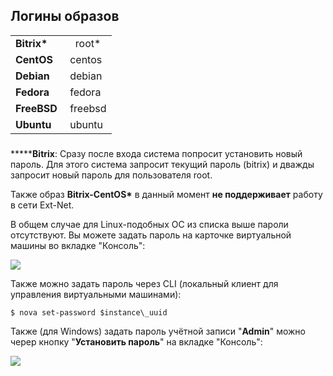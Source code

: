 Логины образов
--------------

<table border="0" cellpadding="5" cellspacing="3"><tbody><tr><td><strong>Bitrix*</strong></td><td>&nbsp; &nbsp;root*</td></tr><tr><td><strong>CentOS</strong></td><td>&nbsp;centos</td></tr><tr><td><strong>Debian</strong></td><td>&nbsp;debian</td></tr><tr><td><strong>Fedora</strong></td><td>&nbsp;fedora</td></tr><tr><td><strong>FreeBSD</strong></td><td>&nbsp;freebsd</td></tr><tr><td><strong>Ubuntu</strong></td><td>&nbsp;ubuntu</td></tr></tbody></table>

### 

**\*****Bitrix**: Сразу после входа система попросит установить новый пароль. Для этого система запросит текущий пароль (bitrix) и дважды запросит новый пароль для пользователя root.

Также образ **Bitrix-CentOS\*** в данный момент **не поддерживает** работу в сети Ext-Net.

В общем случае для Linux-подобных ОС из списка выше пароли отсутствуют. Вы можете задать пароль на карточке виртуальной машины во вкладке "Консоль":

![](./assets/1584005505749-1584005505749.png)

Также можно задать пароль через CLI (локальный клиент для управления виртуальными машинами):

```
$ nova set-password $instance\_uuid
```

Также (для Windows) задать пароль учётной записи "**Admin**" можно череp кнопку "**Установить пароль**" на вкладке "Консоль":

![](./assets/1586006263398-1586006263398.png)